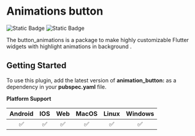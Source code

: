 # Animations button

![Static Badge](https://img.shields.io/badge/3.4.3-7CB9E8?style=flat&logo=dart&logoColor=white&label=Dart&labelColor=042B59&color=7CB9E8)    ![Static Badge](https://img.shields.io/badge/3.24.0-7CB9E8?style=flat&logo=flutter&logoColor=white&label=Flutter&labelColor=042B59&color=7CB9E8)


The button_animations is a package to make highly customizable Flutter widgets 
with highlight animations in background .

## Getting Started
To use this plugin, add the latest version of **animation_button:** as a dependency
in your **pubspec.yaml** file.

**Platform Support** 

|  Android  |   IOS   |   Web   | MacOS  |  Linux  | Windows |
|:---------:|:-------:|:-------:|:------:|:-------:|:-------:|
|     ✅    |   ✅    |    ✅   |   ✅   |    ✅  |    ✅   |

   

